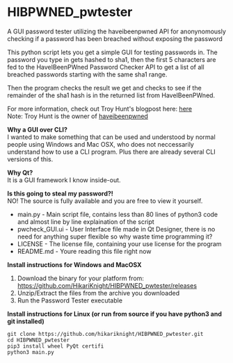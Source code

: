 # HIBPWNED_pwtester
A GUI password tester utilizing the haveibeenpwned API for anonynomously checking if a password has been breached without exposing the password

This python script lets you get a simple GUI for testing passwords in.
The password you type in gets hashed to sha1, then the first 5 characters are fed to the
HaveIBeenPWned Password Checker API to get a list of all breached passwords starting with the
same sha1 range.

Then the program checks the result we get and checks to see if the remainder of the sha1 hash is in the returned list from
HaveIBeenPWned.

For more information, check out Troy Hunt's blogpost here: [here](https://www.troyhunt.com/ive-just-launched-pwned-passwords-version-2/)<br/>
Note: Troy Hunt is the owner of [haveibeenpwned](https://haveibeenpwned.com)

**Why a GUI over CLI?**<br/>
I wanted to make something that can be used and understood by normal people using Windows and Mac OSX,
who does not neccessarily understand how to use a CLI program.
Plus there are already several CLI versions of this.

**Why Qt?**<br/>
It is a GUI framework I know inside-out.

**Is this going to steal my password?!**<br/>
NO!
The source is fully available and you are free to view it yourself.
* main.py - Main script file, contains less than 80 lines of python3 code and almost line by line explaination of the script
* pwcheck_GUI.ui - User Interface file made in Qt Designer, there is no need for anything super flexible so why waste time programming it?
* LICENSE - The license file, containing your use license for the program
* README.md - Youre reading this file right now

**Install instructions for Windows and MacOSX**<br/>
1. Download the binary for your platform from: https://github.com/HikariKnight/HIBPWNED_pwtester/releases
2. Unzip/Extract the files from the archive you downloaded
3. Run the Password Tester executable

**Install instructions for Linux (or run from source if you have python3 and git installed)**<br/>
```
git clone https://github.com/hikariknight/HIBPWNED_pwtester.git
cd HIBPWNED_pwtester
pip3 install wheel PyQt certifi
python3 main.py
```
